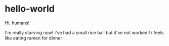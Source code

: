 # hello-world

Hi, humans!

I'm really starving now!
i've had a small rice ball but it've not worked!!
i feels like eating ramen for dinner
